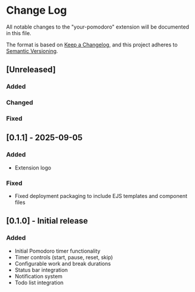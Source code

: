 # Change Log

All notable changes to the "your-pomodoro" extension will be documented in this file.

The format is based on [Keep a Changelog](https://keepachangelog.com/en/1.0.0/),
and this project adheres to [Semantic Versioning](https://semver.org/spec/v2.0.0.html).

## [Unreleased]

### Added
### Changed
### Fixed

## [0.1.1] - 2025-09-05

### Added
- Extension logo

### Fixed
- Fixed deployment packaging to include EJS templates and component files

## [0.1.0] - Initial release

### Added
- Initial Pomodoro timer functionality
- Timer controls (start, pause, reset, skip)
- Configurable work and break durations
- Status bar integration
- Notification system
- Todo list integration
